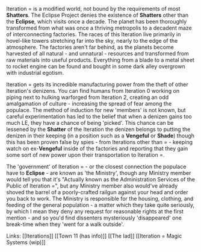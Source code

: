 Iteration = is a modified world, not bound by the requirements of most **Shatters**. The Eclipse Project denies the existence of **Shatters** other than the **Eclipse**, which visits once a decade. The planet has been thoroughly transformed from what was once a thriving metropolis to a decadent maze of interconnecting factories. The races of this Iteration live primarily in hovel-like towers stretching far into the sky, nearly to the edge of the atmosphere. The factories aren't far behind, as the planets become harvested of all natural - and unnatural - resources and transformed from raw materials into useful products. Everything from a blade to a metal sheet to rocket engine can be found and bought in some dark alley overgrown with industrial egotism. 

Iteration = gets its incredible manufacturing power from the theft of other Iteration's denizens. You can find humans from Iteration 0 working on piping next to hulking warforged from Iteration 2, creating an odd amalgamation of culture - increasing the spread of fear among the populace. The method of induction for new 'members' is not known, but careful experimentation has led to the belief that when a denizen gains too much LE, they have a chance of being 'picked'. This chance can be lessened by the **Shatter** of the Iteration the denizen belongs to putting the denizen in their keeping (in a position such as a **Vengeful** or **Shade**) though this has been proven false by spies - from Iterations other than = - keeping watch on ex-**Vengeful** inside of the factories and reporting that they gain some sort of new power upon their transportation to Iteration =.

The 'government' of Iteration = - or the closest connection the populace have to **Eclipse** - are known as 'the Ministry', though any Ministry member would tell you that it's "Actually known as the Administration Services of the Public of Iteration =", but any Ministry member also would've already shoved the barrel of a poorly-crafted railgun against your head and order you back to work. The Ministry is responsible for the housing, clothing, and feeding of the general population - a matter which they take quite seriously, by which I mean they deny any request for reasonable rights at the first mention - and so you'd find dissenters mysteriously 'disappeared' one break-time when they 'went for a walk outside'.

Links:
[[Iterations]] [[Town 11 (has info)]] [[The Iad]] [[Iteration = Magic Systems (wip)]]